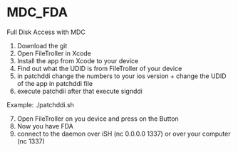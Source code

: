 # MDC_FDA
Full Disk Access with MDC

1. Download the git
2. Open FileTroller in Xcode
3. Install the app from Xcode to your device
4. Find out what the UDID is from FileTroller of your device
5. in patchddi change the numbers to your ios version + change the UDID of the app in patchddi file
6. execute patchdii after that execute signddi

Example:
./patchddi.sh

7. Open FileTroller on you device and press on the Button
8. Now you have FDA
9. connect to the daemon over iSH (nc 0.0.0.0 1337) or over your computer (nc <iPAdress> 1337)

